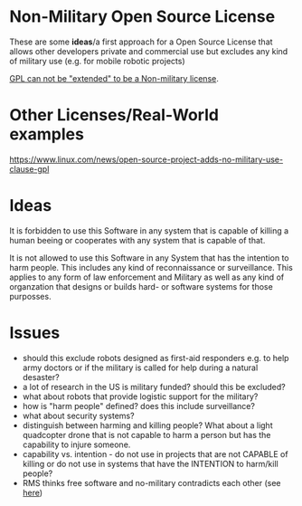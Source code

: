 # Non-Military Open Source License
These are some **ideas**/a first approach for a Open Source License that allows other developers private and commercial use but excludes any kind of military use (e.g. for mobile robotic projects)

[GPL can not be "extended" to be a Non-military license](https://www.gnu.org/licenses/gpl-faq.en.html#NoMilitary).

# Other Licenses/Real-World examples

https://www.linux.com/news/open-source-project-adds-no-military-use-clause-gpl

# Ideas

It is forbidden to use this Software in any system that is capable of killing a human beeing or cooperates with any system that is capable of that.

It is not allowed to use this Software in any System that has the intention to harm people. This includes any kind of reconnaissance or surveillance. This applies to any form of law enforcement and Military as well as any kind of organzation that designs or builds hard- or software systems for those purposses.

# Issues

 - should this exclude robots designed as first-aid responders e.g. to help army doctors or if the military is called for help during a natural desaster?
 - a lot of research in the US is military funded? should this be excluded?
 - what about robots that provide logistic support for the military?
 - how is "harm people" defined? does this include surveillance?
 - what about security systems?
 - distinguish between harming and killing people? What about a light quadcopter drone that is not capable to harm a person but has the capability to injure someone.
 - capability vs. intention - do not use in projects that are not CAPABLE of killing or do not use in systems that have the INTENTION to harm/kill people?
 - RMS thinks free software and no-military contradicts each other (see [here](https://www.gnu.org/philosophy/programs-must-not-limit-freedom-to-run.html))
